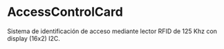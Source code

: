 # AccessControlCard
Sistema de identificación de acceso mediante lector RFID de 125 Khz con display (16x2) I2C.

